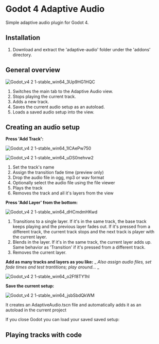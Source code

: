 # Godot 4 Adaptive Audio
Simple adaptive audio plugin for Godot 4.



## Installation
1. Download and extract the 'adaptive-audio' folder under the 'addons' directory.
 


## General overview
![Godot_v4 2 1-stable_win64_3Up9HG1HQC](https://github.com/moisesjpelaez/godot-4-adaptive-audio/assets/24682046/533196a9-0486-45ea-ad89-6352df5b8aa2)

1. Switches the main tab to the Adaptive Audio view.
2. Stops playing the current track.
3. Adds a new track.
4. Saves the current audio setup as an autoload.
5. Loads a saved audio setup into the view.



## Creating an audio setup
**Press 'Add Track':**

![Godot_v4 2 1-stable_win64_1lCAePw750](https://github.com/moisesjpelaez/godot-4-adaptive-audio/assets/24682046/871557c5-73d6-4cb9-8059-b62eb99d03c7)

![Godot_v4 2 1-stable_win64_uDS0nehvw2](https://github.com/moisesjpelaez/godot-4-adaptive-audio/assets/24682046/74c65a23-2e4a-4ac9-81dc-a49b57b6c2ff)
1. Set the track's name
2. Assign the transition fade time (preview only)
3. Drop the audio file in ogg, mp3 or wav format
4. Optionally select the audio file using the file viewer
5. Plays the track
6. Removes the track and all it's layers from the view


**Press 'Add Layer' from the bottom:**

![Godot_v4 2 1-stable_win64_dHCmdmHKwd](https://github.com/moisesjpelaez/godot-4-adaptive-audio/assets/24682046/d547b36a-04a6-49d8-bcfd-4801827d6a25)
1. Transitions to a single layer. If it's in the same track, the base track keeps playing and the previous layer fades out. If it's pressed from a different track, the current track stops and the next track is player with the current layer.
2. Blends in the layer. If it's in the same track, the current layer adds up. Same behavior as 'Transition' if it's pressed from a different track.
3. Removes the current layer.


**Add as many tracks and layers as you like:**
_ _Also assign audio files, set fade times and test trantitions; play around..._ _

![Godot_v4 2 1-stable_win64_o2Ff8TY1hI](https://github.com/moisesjpelaez/godot-4-adaptive-audio/assets/24682046/ca301e1e-9e96-46f6-a60e-2c7fa926576d)


**Save the current setup:**

![Godot_v4 2 1-stable_win64_jsbSbdQkWM](https://github.com/moisesjpelaez/godot-4-adaptive-audio/assets/24682046/22e68218-d076-4ed9-ac91-e8f2a85ea45c)


It creates an AdaptiveAudio.tscn file and automatically adds it as an autoload in the current project

If you close Godot you can load your saved saved setup:
   


## Playing tracks with code
